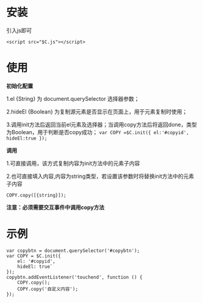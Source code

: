 # 安装 #

引入js即可

`
    <script src="$C.js"></script>
`

# 使用 #

**初始化配置**

1.el {String} 为 document.querySelector 选择器参数；

2.hideEl {Boolean} 为复制源元素是否显示在页面上，用于元素复制时使用；

3.调用init方法后返回当前el元素及选择器；当调用copy方法后将返回done，类型为Boolean，用于判断是否copy成功；
`
    var COPY =$C.init({
    	el:'#copyid',
    	hideEl:true
    });
`

**调用**

1.可直接调用，该方式复制内容为init方法中的元素子内容

2.也可直接填入内容,内容为string类型，若设置该参数时将替换init方法中的元素子内容

    COPY.copy([{string}]);
    
**注意：必须需要交互事件中调用copy方法**

# 示例 #

	var copybtn = document.querySelector('#copybtn');
	var COPY = $C.init({
		el: '#copyid',
		hideEl: true`
	});
	copybtn.addEventListener('touchend', function () {
		COPY.copy();
		COPY.copy('自定义内容');
	});

